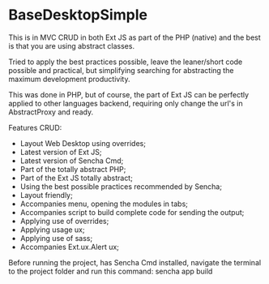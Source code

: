BaseDesktopSimple
==========
This is in MVC CRUD in both Ext JS as part of the PHP (native) and the best is that you are using abstract classes.

Tried to apply the best practices possible, leave the leaner/short code possible and practical, but simplifying searching for abstracting the maximum development productivity.

This was done in PHP, but of course, the part of Ext JS can be perfectly applied to other languages ​​backend, requiring only change the url's in AbstractProxy and ready.

Features CRUD:

- Layout Web Desktop using overrides;
- Latest version of Ext JS;
- Latest version of Sencha Cmd;
- Part of the totally abstract PHP;
- Part of the Ext JS totally abstract;
- Using the best possible practices recommended by Sencha;
- Layout friendly;
- Accompanies menu, opening the modules in tabs;
- Accompanies script to build complete code for sending the output;
- Applying use of overrides;
- Applying usage ux;
- Applying use of sass;
- Accompanies Ext.ux.Alert ux;

Before running the project, has Sencha Cmd installed, navigate the terminal to the project folder and run this command: sencha app build